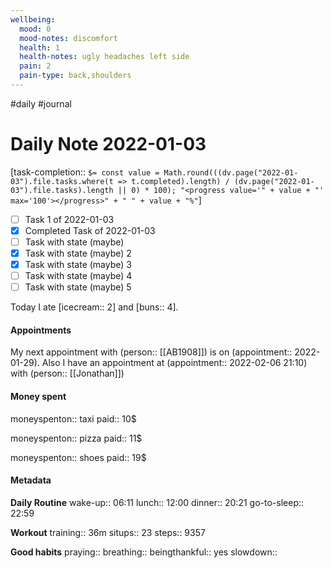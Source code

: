 ```yaml
---
wellbeing:
  mood: 0
  mood-notes: discomfort
  health: 1
  health-notes: ugly headaches left side
  pain: 2
  pain-type: back,shoulders
---
```

#daily #journal

# Daily Note 2022-01-03
[task-completion:: `$= const value = Math.round(((dv.page("2022-01-03").file.tasks.where(t => t.completed).length) / (dv.page("2022-01-03").file.tasks).length || 0) * 100); "<progress value='" + value + "' max='100'></progress>" + " " + value + "%"`]

- [ ] Task 1 of 2022-01-03
- [x] Completed Task of 2022-01-03
- [ ] Task with state (maybe)
- [x] Task with state (maybe) 2
- [x] Task with state (maybe) 3
- [ ] Task with state (maybe) 4
- [ ] Task with state (maybe) 5

Today I ate [icecream:: 2] and [buns:: 4].

#### Appointments
My next appointment with (person:: [[AB1908]]) is on (appointment:: 2022-01-29).
Also I have an appointment at (appointment:: 2022-02-06 21:10) with (person:: [[Jonathan]])

#### Money spent

moneyspenton:: taxi
paid:: 10$

moneyspenton:: pizza
paid:: 11$

moneyspenton:: shoes
paid:: 19$


#### Metadata

**Daily Routine**
wake-up:: 06:11
lunch:: 12:00
dinner:: 20:21
go-to-sleep:: 22:59

**Workout**
training:: 36m
situps:: 23
steps:: 9357

**Good habits**
praying:: 
breathing:: 
beingthankful:: yes
slowdown:: 
